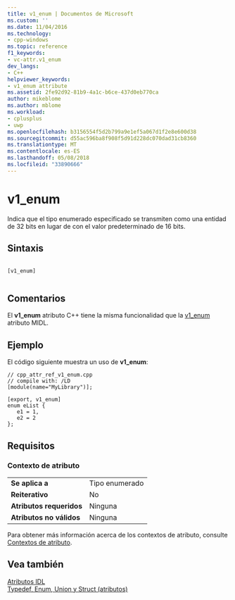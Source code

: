 ```yaml
---
title: v1_enum | Documentos de Microsoft
ms.custom: ''
ms.date: 11/04/2016
ms.technology:
- cpp-windows
ms.topic: reference
f1_keywords:
- vc-attr.v1_enum
dev_langs:
- C++
helpviewer_keywords:
- v1_enum attribute
ms.assetid: 2fe92d92-81b9-4a1c-b6ce-437d0eb770ca
author: mikeblome
ms.author: mblome
ms.workload:
- cplusplus
- uwp
ms.openlocfilehash: b3156554f5d2b799a9e1ef5a067d1f2e8e600d38
ms.sourcegitcommit: d55ac596ba8f908f5d91d228dc070dad31cb8360
ms.translationtype: MT
ms.contentlocale: es-ES
ms.lasthandoff: 05/08/2018
ms.locfileid: "33890666"
---
```

# <a name="v1enum"></a>v1_enum
Indica que el tipo enumerado especificado se transmiten como una entidad de 32 bits en lugar de con el valor predeterminado de 16 bits.  
  
## <a name="syntax"></a>Sintaxis  
  
```  
  
[v1_enum]  
  
```  
  
## <a name="remarks"></a>Comentarios  
 El **v1_enum** atributo C++ tiene la misma funcionalidad que la [v1_enum](http://msdn.microsoft.com/library/windows/desktop/aa367303) atributo MIDL.  
  
## <a name="example"></a>Ejemplo  
 El código siguiente muestra un uso de **v1_enum**:  
  
```  
// cpp_attr_ref_v1_enum.cpp  
// compile with: /LD  
[module(name="MyLibrary")];  
  
[export, v1_enum]   
enum eList {   
   e1 = 1,   
   e2 = 2  
};  
```  
  
## <a name="requirements"></a>Requisitos  
  
### <a name="attribute-context"></a>Contexto de atributo  
  
|||  
|-|-|  
|**Se aplica a**|Tipo enumerado|  
|**Reiterativo**|No|  
|**Atributos requeridos**|Ninguna|  
|**Atributos no válidos**|Ninguna|  
  
 Para obtener más información acerca de los contextos de atributo, consulte [Contextos de atributo](../windows/attribute-contexts.md).  
  
## <a name="see-also"></a>Vea también  
 [Atributos IDL](../windows/idl-attributes.md)   
 [Typedef, Enum, Union y Struct (atributos)](../windows/typedef-enum-union-and-struct-attributes.md)   
